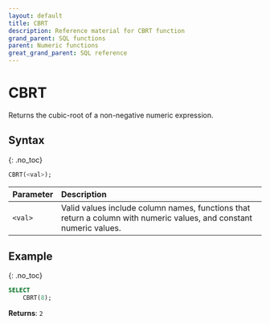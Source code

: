 ```yaml
---
layout: default
title: CBRT
description: Reference material for CBRT function
grand_parent: SQL functions
parent: Numeric functions
great_grand_parent: SQL reference
---
```


# CBRT

Returns the cubic-root of a non-negative numeric expression.

## Syntax
{: .no_toc}

```sql
CBRT(<val>);
```

| Parameter | Description                                                                                                         |
| :--------- | :------------------------------------------------------------------------------------------------------------------- |
| `<val>`   | Valid values include column names, functions that return a column with numeric values, and constant numeric values. |

## Example
{: .no_toc}

```sql
SELECT
    CBRT(8);
```

**Returns**: `2`
